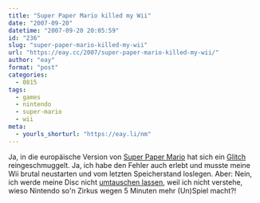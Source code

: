 ```yaml
---
title: "Super Paper Mario killed my Wii"
date: "2007-09-20"
datetime: "2007-09-20 20:05:59"
id: "236"
slug: "super-paper-mario-killed-my-wii"
url: "https://eay.cc/2007/super-paper-mario-killed-my-wii/"
author: "eay"
format: "post"
categories:
  - 0815
tags:
  - games
  - nintendo
  - super-mario
  - wii
meta:
  - yourls_shorturl: "https://eay.li/nm"
---
```


Ja, in die europäische Version von [Super Paper Mario](//eay.cc/2007/schere-pilz-papier/) hat sich ein [Glitch](http://de.wikipedia.org/wiki/Glitch_(Elektronik)) reingeschmuggelt. Ja, ich habe den Fehler auch erlebt und musste meine Wii brutal neustarten und vom letzten Speicherstand loslegen. Aber: Nein, ich werde meine Disc nicht [umtauschen lassen](http://www.heise.de/newsticker/meldung/96242), weil ich nicht verstehe, wieso Nintendo so'n Zirkus wegen 5 Minuten mehr (Un)Spiel macht?!
